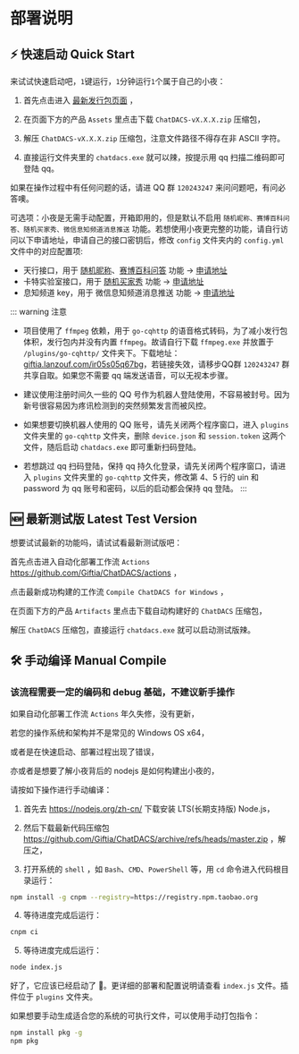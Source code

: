 # 部署说明

## ⚡️ 快速启动 Quick Start

来试试快速启动吧，`1`键运行，`1`分钟运行`1`个属于自己的小夜：

1. 首先点击进入 [最新发行包页面](https://github.com/Giftia/ChatDACS/releases/latest) ，

2. 在页面下方的产品 `Assets` 里点击下载 `ChatDACS-vX.X.X.zip` 压缩包，

3. 解压 `ChatDACS-vX.X.X.zip` 压缩包，注意文件路径不得存在非 ASCII 字符。

4. 直接运行文件夹里的 `chatdacs.exe` 就可以辣，按提示用 qq 扫描二维码即可登陆 qq。

如果在操作过程中有任何问题的话，请进 QQ 群 `120243247` 来问问题吧，有问必答噢。

可选项：小夜是无需手动配置，开箱即用的，但是默认不启用 `随机昵称、赛博百科问答、随机买家秀、微信息知频道消息推送` 功能。若想使用小夜更完整的功能，请自行访问以下申请地址，申请自己的接口密钥后，修改 `config` 文件夹内的 `config.yml` 文件中的对应配置项:
  - 天行接口，用于 [随机昵称](https://www.tianapi.com/apiview/36)、[赛博百科问答](https://www.tianapi.com/apiview/31) 功能 → [申请地址](https://www.tianapi.com/)
  - 卡特实验室接口，用于 [随机买家秀](https://api.sumt.cn/docs-rand.tbimg.html) 功能 → [申请地址](https://api.sumt.cn/)
  - 息知频道 key，用于 微信息知频道消息推送 功能 → [申请地址](https://xz.qqoq.net/)

::: warning 注意
- 项目使用了 `ffmpeg` 依赖，用于 `go-cqhttp` 的语音格式转码，为了减小发行包体积，发行包内并没有内置 `ffmpeg`。故请自行下载 `ffmpeg.exe` 并放置于 `/plugins/go-cqhttp/` 文件夹下。下载地址：[giftia.lanzouf.com/ir05s05q67bg](https://giftia.lanzouf.com/ir05s05q67bg)，若链接失效，请移步QQ群 `120243247` 群共享自取。如果您不需要 qq 端发送语音，可以无视本步骤。

- 建议使用注册时间久一些的 QQ 号作为机器人登陆使用，不容易被封号。因为新号很容易因为疼讯检测到的突然频繁发言而被风控。

- 如果想要切换机器人使用的 QQ 账号，请先关闭两个程序窗口，进入 `plugins` 文件夹里的 `go-cqhttp` 文件夹，删除 `device.json` 和 `session.token` 这两个文件，随后启动 `chatdacs.exe` 即可重新扫码登陆。

- 若想跳过 qq 扫码登陆，保持 qq 持久化登录，请先关闭两个程序窗口，请进入 `plugins` 文件夹里的 `go-cqhttp` 文件夹，修改第 4、5 行的 uin 和 password 为 qq 账号和密码，以后的启动都会保持 qq 登陆。
:::

## 🆕 最新测试版 Latest Test Version

想要试试最新的功能吗，请试试看最新测试版吧：

首先点击进入自动化部署工作流 `Actions` https://github.com/Giftia/ChatDACS/actions ，

点击最新成功构建的工作流 `Compile ChatDACS for Windows` ，

在页面下方的产品 `Artifacts` 里点击下载自动构建好的 `ChatDACS` 压缩包，

解压 `ChatDACS` 压缩包，直接运行 `chatdacs.exe` 就可以启动测试版辣。

## 🛠 手动编译 Manual Compile

### 该流程需要一定的编码和 debug 基础，不建议新手操作

如果自动化部署工作流 `Actions` 年久失修，没有更新，

若您的操作系统和架构并不是常见的 Windows OS x64，

或者是在快速启动、部署过程出现了错误，

亦或者是想要了解小夜背后的 nodejs 是如何构建出小夜的，

请按如下操作进行手动编译：

1. 首先去 https://nodejs.org/zh-cn/ 下载安装 LTS(长期支持版) Node.js，

2. 然后下载最新代码压缩包 https://github.com/Giftia/ChatDACS/archive/refs/heads/master.zip ，解压之，

3. 打开系统的 `shell` ，如 `Bash`、`CMD`、`PowerShell` 等，用 `cd` 命令进入代码根目录运行：

```bash
npm install -g cnpm --registry=https://registry.npm.taobao.org
```

4. 等待进度完成后运行：

```bash
cnpm ci
```

5. 等待进度完成后运行：

```bash
node index.js
```

好了，它应该已经启动了 🎉。更详细的部署和配置说明请查看 `index.js` 文件。插件位于 `plugins` 文件夹。

如果想要手动生成适合您的系统的可执行文件，可以使用手动打包指令：

```bash
npm install pkg -g
npm pkg
```
